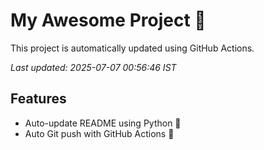 # My Awesome Project 🚀

This project is automatically updated using GitHub Actions.

_Last updated: 2025-07-07 00:56:46 IST_

## Features
- Auto-update README using Python 🐍
- Auto Git push with GitHub Actions 🤖
